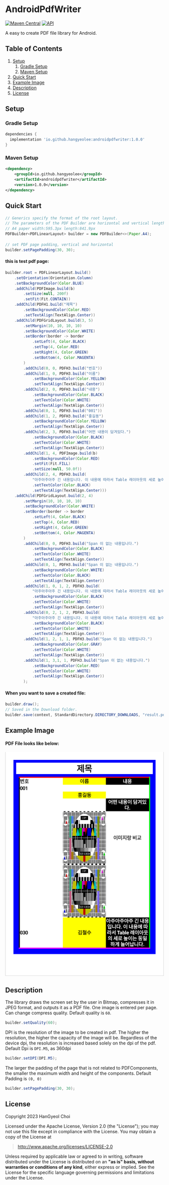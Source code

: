# AndroidPdfWriter
[![Maven Central](https://maven-badges.herokuapp.com/maven-central/io.github.hangyeolee/androidpdfwriter/badge.svg?style=flat)](https://maven-badges.herokuapp.com/maven-central/io.github.hangyeolee/androidpdfwriter) [![API](https://img.shields.io/badge/API-14%2B-brightgreen.svg?style=flat)](https://android-arsenal.com/api?level=14)

A easy to create PDF file library for Android.

## Table of Contents
1. [Setup](#setup)
   1. [Gradle Setup](#gradle-setup)
   2. [Maven Setup](#maven-setup)
2. [Quick Start](#quick-start)
3. [Example Image](#example-image)
4. [Description](#description)
5. [License](#license)


## Setup
### Gradle Setup
``` gradle
dependencies {
  implementation 'io.github.hangyeolee:androidpdfwriter:1.0.0'
}
```

### Maven Setup
``` xml
<dependency>
    <groupId>io.github.hangyeolee</groupId>
    <artifactId>androidpdfwriter</artifactId>
    <version>1.0.0</version>
</dependency>
```

## Quick Start
``` Java
// Generics specify the format of the root layout.
// The parameters of the PDF Builder are horizontal and vertical lengths based on 72 dpi.
// A4 paper width:595.3px length:841.9px
PDFBuilder<PDFLinearLayout> builder = new PDFBuilder<>(Paper.A4);

// set PDF page padding, vertical and horizontal
builder.setPagePadding(30, 30);
```

#### this is test pdf page:
``` Java
builder.root = PDFLinearLayout.build()
    .setOrientation(Orientation.Column)
    .setBackgroundColor(Color.BLUE)
    .addChild(PDFImage.build(b)
        .setSize(null, 200f)
        .setFit(Fit.CONTAIN))
    .addChild(PDFH1.build("제목")
        .setBackgroundColor(Color.RED)
        .setTextAlign(TextAlign.Center))
    .addChild(PDFGridLayout.build(3, 5)
        .setMargin(10, 10, 10, 10)
        .setBackgroundColor(Color.WHITE)
        .setBorder(border -> border
            .setLeft(4, Color.BLACK)
            .setTop(4, Color.RED)
            .setRight(4, Color.GREEN)
            .setBottom(4, Color.MAGENTA)
        )
        .addChild(0, 0, PDFH3.build("번호"))
        .addChild(1, 0, PDFH3.build("이름")
            .setBackgroundColor(Color.YELLOW)
            .setTextAlign(TextAlign.Center))
        .addChild(2, 0, PDFH3.build("내용")
            .setBackgroundColor(Color.BLACK)
            .setTextColor(Color.WHITE)
            .setTextAlign(TextAlign.Center))
        .addChild(0, 1, PDFH3.build("001"))
        .addChild(1, 2, PDFH3.build("홍길동")
            .setBackgroundColor(Color.YELLOW)
            .setTextAlign(TextAlign.Center))
        .addChild(2, 3, PDFH3.build("어떤 내용이 담겨있다.")
            .setBackgroundColor(Color.BLACK)
            .setTextColor(Color.WHITE)
            .setTextAlign(TextAlign.Center))
        .addChild(1, 4, PDFImage.build(b)
            .setBackgroundColor(Color.RED)
            .setFit(Fit.FILL)
            .setSize(null, 50.0f))
        .addChild(2, 4, PDFH3.build(
            "아주아주아주 긴 내용입니다. 이 내용에 따라서 Table 레이아웃의 세로 높이는 동일하게 늘어납니다. 아주아주아주 긴 내용입니다. 이 내용에 따라서 Table 레이아웃의 세로 높이는 동일하게 늘어납니다.")
            .setTextColor(Color.BLACK)
            .setTextAlign(TextAlign.Center)))
    .addChild(PDFGridLayout.build(2, 4)
        .setMargin(10, 10, 10, 10)
        .setBackgroundColor(Color.WHITE)
        .setBorder(border -> border
            .setLeft(4, Color.BLACK)
            .setTop(4, Color.RED)
            .setRight(4, Color.GREEN)
            .setBottom(4, Color.MAGENTA)
        )
        .addChild(0, 0, PDFH3.build("Span 이 없는 내용입니다.")
            .setBackgroundColor(Color.BLACK)
            .setTextColor(Color.WHITE)
            .setTextAlign(TextAlign.Center))
        .addChild(0, 1, PDFH3.build("Span 이 없는 내용입니다.")
            .setBackgroundColor(Color.WHITE)
            .setTextColor(Color.BLACK)
            .setTextAlign(TextAlign.Center))
        .addChild(1, 0, 1, 2, PDFH3.build(
            "아주아주아주 긴 내용입니다. 이 내용에 따라서 Table 레이아웃의 세로 높이는 동일하게 늘어납니다. 또한 Span 이 적용되어 있으며, 잘하면 페이지를 넘어갈 수 도 있습니다.")
            .setBackgroundColor(Color.BLACK)
            .setTextColor(Color.WHITE)
            .setTextAlign(TextAlign.Center))
        .addChild(0, 2, 1, 2, PDFH3.build(
            "아주아주아주 긴 내용입니다. 이 내용에 따라서 Table 레이아웃의 세로 높이는 동일하게 늘어납니다. 또한 Span 이 적용되어 있으며, 잘하면 페이지를 넘어갈 수 도 있습니다.")
            .setBackgroundColor(Color.BLACK)
            .setTextColor(Color.WHITE)
            .setTextAlign(TextAlign.Center))
        .addChild(1, 2, 1, 1, PDFH3.build("Span 이 없는 내용입니다.")
            .setBackgroundColor(Color.GRAY)
            .setTextColor(Color.WHITE)
            .setTextAlign(TextAlign.Center))
        .addChild(1, 3,1, 1, PDFH3.build("Span 이 없는 내용입니다.")
            .setBackgroundColor(Color.RED)
            .setTextColor(Color.WHITE)
            .setTextAlign(TextAlign.Center))
        );
```

#### When you want to save a created file:
``` Java
builder.draw();
// Saved in the Download folder.
builder.save(context, StandardDirectory.DIRECTORY_DOWNLOADS, "result.pdf");
```

## Example Image
#### PDF File looks like below:

![PDF File looks like this image](./android-pdf-writer/src/androidTest/res/drawable/pdftabletest_resultimage.png)

## Description
The library draws the screen set by the user in Bitmap, compresses it in JPEG format, and outputs it as a PDF file. One image is entered per page. Can change compress quality. Default quality is `60`.
``` Java
builder.setQuality(60);
```

DPI is the resolution of the image to be created in pdf. The higher the resolution, the higher the capacity of the image will be. Regardless of the device dpi, the resolution is increased based solely on the dpi of the pdf. Default Dpi is `DPI.M5`, as 360dpi
``` Java
builder.setDPI(DPI.M5);
```

The larger the padding of the page that is not related to PDFComponents, the smaller the maximum width and height of the components. Default Padding is `(0, 0)`
``` Java
builder.setPagePadding(30, 30);
```

## License
Copyright 2023 HanGyeol Choi

Licensed under the Apache License, Version 2.0 (the "License"); you may not use this file except in compliance with the License. You may obtain a copy of the License at

> http://www.apache.org/licenses/LICENSE-2.0

Unless required by applicable law or agreed to in writing, software distributed under the License is distributed on an **"as is" basis, without warranties or conditions of any kind**, either express or implied. See the License for the specific language governing permissions and limitations under the License.